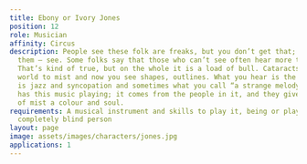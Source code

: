```yaml
---
title: Ebony or Ivory Jones
position: 12
role: Musician
affinity: Circus
description: People see these folk are freaks, but you don’t get that; you can’t see
  them – see. Some folks say that those who can’t see often hear more to compensate.
  That’s kind of true, but on the whole it is a load of bull. Cataracts turned the
  world to mist and now you see shapes, outlines. What you hear is the music. There
  is jazz and syncopation and sometimes what you call “a strange melody.” The circus
  has this music playing; it comes from the people in it, and they give the world
  of mist a colour and soul.
requirements: A musical instrument and skills to play it, being or playing an almost
  completely blind person
layout: page
image: assets/images/characters/jones.jpg
applications: 1
---
```



